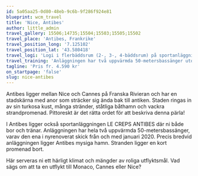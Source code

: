 ```yaml
---
id: 5a05aa25-0d80-48eb-9c6b-9f286f924e81
blueprint: wcm_travel
title: 'Nice, Antibes'
author: little_admin
travel_gallery: 15506;14735;15504;15503;15505;15502
travel_place: 'Antibes, Frankrike'
travel_position_long: '7.125102'
travel_position_lat: '43.580418'
travel_logi: 'Logi i flerbäddsrum (2-, 3-, 4-bäddsrum) på sportanläggningen LE CREPS ANTIBES. Enkelrum är på förfrågan. Rummen har våningssängar och dusch/wc. Detta är ett enklare boende för sportgrupper och ligger precis intill Antibes vackra hamn med promenadavstånd till stranden. Det tar ca 15-20 min att promenera till poolen. Alla måltider serveras som buffémåltider.'
travel_training: 'Anläggningen har två uppvärmda 50-metersbassänger utomhus, varav den ena är nyrenoverad och öppnar i januari 2020. '
tagline: 'Pris fr. 4.590 kr'
on_startpage: 'false'
slug: nice-antibes
---
```

<p>Antibes ligger mellan Nice och Cannes på Franska Rivieran och har en stadskärna med anor som sträcker sig ända bak till antiken. Staden ringas in av sin turkosa kust, många stränder, ståtliga båthamn och vackra strandpromenad. Pittoreskt är det rätta ordet för att beskriva denna pärla!</p>
<p>I Antibes ligger också sportanläggningen LE CREPS ANTIBES där ni både bor och tränar. Anläggningen har hela två uppvärmda 50-metersbassänger, varav den ena i nyrenoverat skick från och med januari 2020. Precis bredvid anläggningen ligger Antibes mysiga hamn. Stranden ligger en kort promenad bort.</p>
<p>Här serveras ni ett härligt klimat och mängder av roliga utflyktsmål. Vad sägs om att ta en utflykt till Monaco, Cannes eller Nice?</p>
